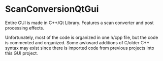 # ScanConversionQtGui
Entire GUI is made in C++/Qt Library. Features a scan converter and post processing effects. 

Unfortunately, most of the code is organized in one h/cpp file, but the code is commented and organized. Some awkward additions of C/older C++ syntax may exist since there is imported code from previous projects into this GUI project.
